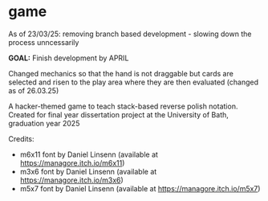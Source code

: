 # game

As of 23/03/25: removing branch based development - slowing down the process unncessarily

**GOAL:** Finish development by APRIL

Changed mechanics so that the hand is not draggable but cards are selected and risen to the play area where they are then evaluated (changed as of 26.03.25)

A hacker-themed game to teach stack-based reverse polish notation. Created for final year dissertation project at the University of Bath, graduation year 2025

Credits:
- m6x11 font by Daniel Linsenn (available at https://managore.itch.io/m6x11)
- m3x6 font by Daniel Linsenn (available at https://managore.itch.io/m3x6)
- m5x7 font by Daniel Linsenn (available at https://managore.itch.io/m5x7)
